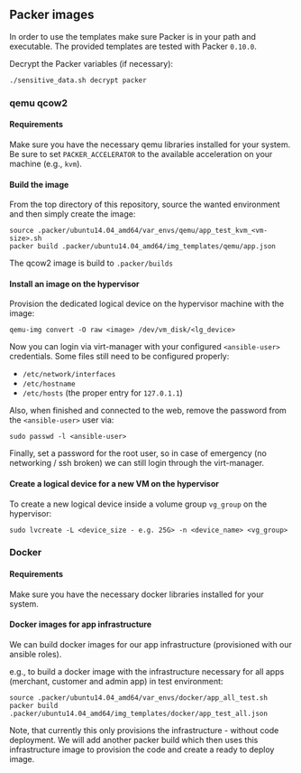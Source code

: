 ## Packer images

In order to use the templates make sure Packer is in your path and executable. 
The provided templates are tested with Packer `0.10.0`.

Decrypt the Packer variables (if necessary):

```
./sensitive_data.sh decrypt packer
```

### qemu qcow2

#### Requirements
Make sure you have the necessary qemu libraries installed for your system. 
Be sure to set `PACKER_ACCELERATOR` to the available acceleration on your machine (e.g., `kvm`).

#### Build the image


From the top directory of this repository, source the wanted environment and then simply create the image:

```
source .packer/ubuntu14.04_amd64/var_envs/qemu/app_test_kvm_<vm-size>.sh
packer build .packer/ubuntu14.04_amd64/img_templates/qemu/app.json
```

The qcow2 image is build to `.packer/builds`

#### Install an image on the hypervisor

Provision the dedicated logical device on the hypervisor machine with the image:

```
qemu-img convert -O raw <image> /dev/vm_disk/<lg_device>
```

Now you can login via virt-manager with your configured `<ansible-user>` credentials. Some files still need to be configured properly: 

- `/etc/network/interfaces`
- `/etc/hostname`
- `/etc/hosts` (the proper entry for `127.0.1.1`)

Also, when finished and connected to the web, remove the password from the `<ansible-user>` user via: 

```
sudo passwd -l <ansible-user>
```

Finally, set a password for the root user, so in case of emergency (no networking / ssh broken) we can still login through the virt-manager. 

#### Create a logical device for a new VM on the hypervisor

To create a new logical device inside a volume group `vg_group` on the hypervisor:

```
sudo lvcreate -L <device_size - e.g. 25G> -n <device_name> <vg_group>
```

### Docker

#### Requirements
Make sure you have the necessary docker libraries installed for your system. 

#### Docker images for app infrastructure
We can build docker images for our app infrastructure (provisioned with our ansible roles).

e.g., to build a docker image with the infrastructure necessary for all apps (merchant, customer and admin app) in test environment:
```
source .packer/ubuntu14.04_amd64/var_envs/docker/app_all_test.sh
packer build .packer/ubuntu14.04_amd64/img_templates/docker/app_test_all.json
```

Note, that currently this only provisions the infrastructure - without code deployment. 
We will add another packer build which then uses this infrastructure image to provision the code and create a ready to deploy image.
